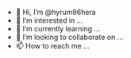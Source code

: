 - 👋 Hi, I’m @hyrum96hera
- 👀 I’m interested in ...
- 🌱 I’m currently learning ...
- 💞️ I’m looking to collaborate on ...
- 📫 How to reach me ...

<!---
hyrum96hera/hyrum96hera is a ✨ special ✨ repository because its `README.md` (this file) appears on your GitHub profile.
You can click the Preview link to take a look at your changes.
--->
